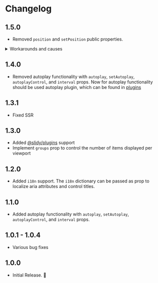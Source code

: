 # Changelog

## 1.5.0

- Removed `position` and `setPosition` public properties.

<details>
<summary style="cursor: pointer;">Workarounds and causes</summary>
Now, to get the position, the `onMove` event should be listened, as in the code example below:

```jsx
export default () => {
    const [position, setPosition] = createSignal(0);

    return <Slidy onMove={(e) => setPosition(e.detail.position)} />;
};
```

In previous version the `position` property has no effect, and `setPosition` was used to get the actual position. In such conditions, it is generally not necessary, especially since it slows down the code by calling the signal setting to the current value.

</details>

## 1.4.0

- Removed autoplay functionality with `autoplay`, `setAutoplay`, `autoplayControl`, and `interval` props. Now for autoplay functionality should be used autoplay plugin, which can be found in [plugins](https://github.com/Valexr/Slidy/tree/master/packages/plugins)

## 1.3.1

- Fixed SSR

## 1.3.0

- Added [@slidy/plugins](https://github.com/Valexr/Slidy/tree/master/packages/plugins) support
- Implement `groups` prop to control the number of items displayed per viewport

## 1.2.0

- Added `i18n` support. The `i18n` dictionary can be passed as prop to localize aria attributes and control titles.

## 1.1.0

- Added autoplay functionality with `autoplay`, `setAutoplay`, `autoplayControl`, and `interval` props.

## 1.0.1 - 1.0.4

- Various bug fixes

## 1.0.0

- Initial Release. 🎉
